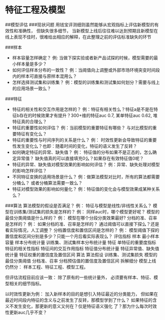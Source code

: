 # 特征工程及模型
##模型评估
###现状问题
用钱宝评测细则虽然能够从宏观指标上评估新模型的有效性和准确性， 但缺失很多细节， 当新模型上线后往往难以达到预期且新模型在线上表现不佳时，很难给出相应的解释，在此整理之前的评估标准缺失的环节

###样本
- 样本容量怎样确定？     例: 当做下探实验或者新产品试探的时候，模型需要的最小样本量是多少？
- 如何评估样本分布的一致性？   例：当阈值向上调整或外部市场环境突变时间段内的样本可直接与原样本混用么？
- 怎样选择测试集和训练集？       例：模型的训练集和测试集如何划分？需要与线上的应用场景一致么？
 

###特征
- 特征的相关性和交互作用是怎样的？   例：特征有相关性么？特征a是不是在特征b存在的时候效果才有提升？300+维的特征auc 0.7, 某单特征auc 0.62, 堆特征真的合理么？
- 特征的重要性如何评估？                     例：当前模型的重要特征有哪些？ 与对比模型的重要特征有变化么？
- 特征的重要性与时间序列的关系是什么？  例： 时效性更新会导致特征的重要性发生变化么？也即：随着时间的变化，特征的语义发生了反转？
- 如何确定特征的异常、缺失值？                 例： 特征值的分布如果不是正态的，怎么确定异常值？ 缺失值真的可以直接填充0么？如果存在有效特征值0呢？
- 特征的异常、缺失值对模型效果的影响如何评估？ 例：异常、缺失处理对模型的影响怎样评估？
- 不同特征变换的适用场景是什么？      例：做算法模型对比时，所有的算法都需要分桶么？ 或者分桶算法需要一致么？
- 特征对模型效果的影响如何量化？      例：特征值的变化会与模型效果成某种关系么？

###算法
算法模型的假设是否满足？             例： 特征与模型是线性/非线性关系么？
模型在训练集/测试集的损失是怎样的？ 例： 同样auc时，哪个模型更好呢？
模型的最佳分类阈值是什么样的？    例： 模型在哪个分段分类效果最好?
分档的准、召率是怎样的？        例： 如果分档的准、召率是怎样的？ 通过阈值可以直接下探么？还是看实际情况，人工调整？
分档置信度和置信区间是怎样的？ 例： 模型阈值下探的置信度和区间分别是多少？只能一个月后看实际表现么？
评估指标
样本
最小样本容量
样本分布统计量
训练集、测试集样本分布统计量
特征
单特征的重要度指标
特征的相关性指标
特征间的交互作用指标
特征值分布统计量
特征异常值、缺失值统计量
特征权重的置信度及置信区间
算法
算法假设
训练集、测试集损失
模型的最佳分类阈值
分档准、召率
分档预估值的置信度及置信区间
拆解细分
模型上线仍然分： 样本工程、特征工程、模型工程。 

但评估流程目前应该一致： 除了原有的一些统计量外， 必须要有样本、特征、模型相关的细节指标。 

以时效性更新为例： 加入新样本的目的是想引入特征最近的分类能力， 但如果在最近时间段内特征的含义与之前发生了反转，那模型学到了什么？ 如果特征的含义不发生变化，那更新的意义又何在？仅是特征语义强化 了？那为什么每次时效性更新auc几乎不变？